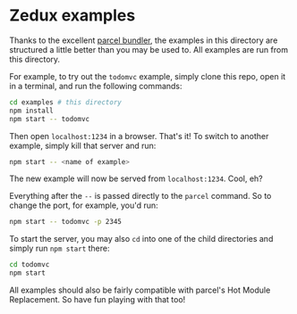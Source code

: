 # Zedux examples

Thanks to the excellent [parcel bundler](https://parceljs.org), the examples in this directory are structured a little better than you may be used to. All examples are run from this directory.

For example, to try out the `todomvc` example, simply clone this repo, open it in a terminal, and run the following commands:

```bash
cd examples # this directory
npm install
npm start -- todomvc
```

Then open `localhost:1234` in a browser. That's it! To switch to another example, simply kill that server and run:

```bash
npm start -- <name of example>
```

The new example will now be served from `localhost:1234`. Cool, eh?

Everything after the `--` is passed directly to the `parcel` command. So to  change the port, for example, you'd run:

```bash
npm start -- todomvc -p 2345
```

To start the server, you may also `cd` into one of the child directories and simply run `npm start` there:

```bash
cd todomvc
npm start
```

All examples should also be fairly compatible with parcel's Hot Module Replacement. So have fun playing with that too!
